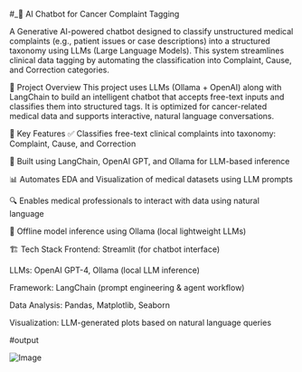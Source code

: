 #_🧠 AI Chatbot for Cancer Complaint Tagging

A Generative AI-powered chatbot designed to classify unstructured medical complaints (e.g., patient issues or case descriptions) into a structured taxonomy using LLMs (Large Language Models). This system streamlines clinical data tagging by automating the classification into Complaint, Cause, and Correction categories.

🚀 Project Overview
This project uses LLMs (Ollama + OpenAI) along with LangChain to build an intelligent chatbot that accepts free-text inputs and classifies them into structured tags. It is optimized for cancer-related medical data and supports interactive, natural language conversations.

🧩 Key Features
✅ Classifies free-text clinical complaints into taxonomy: Complaint, Cause, and Correction

🤖 Built using LangChain, OpenAI GPT, and Ollama for LLM-based inference

📊 Automates EDA and Visualization of medical datasets using LLM prompts

🔍 Enables medical professionals to interact with data using natural language

🧠 Offline model inference using Ollama (local lightweight LLMs)

🏗️ Tech Stack
Frontend: Streamlit (for chatbot interface)

LLMs: OpenAI GPT-4, Ollama (local LLM inference)

Framework: LangChain (prompt engineering & agent workflow)

Data Analysis: Pandas, Matplotlib, Seaborn

Visualization: LLM-generated plots based on natural language queries

#output

![Image](https://github.com/user-attachments/assets/f5415b24-20d7-4771-add9-969cb7b7fb8a)
